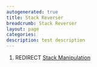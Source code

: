 ```yaml
---
autogenerated: true
title: Stack Reverser
breadcrumb: Stack Reverser
layout: page
categories: 
description: test description
---
```


1.  REDIRECT [Stack Manipulation](Stack_Manipulation "wikilink")
